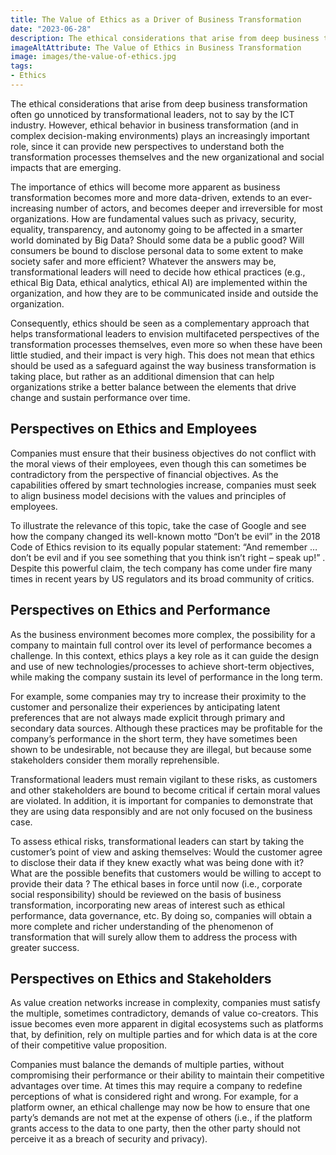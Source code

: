 ```yaml
---
title: The Value of Ethics as a Driver of Business Transformation
date: "2023-06-28"
description: The ethical considerations that arise from deep business transformation often go unnoticed by transformational leaders. However, ethical behavior in business transformation plays an increasingly important role, since it can provide new perspectives to understand both the transformation processes themselves and the new impacts that are emerging.
imageAltAttribute: The Value of Ethics in Business Transformation
image: images/the-value-of-ethics.jpg
tags:
- Ethics
---
```


The ethical considerations that arise from deep business transformation often go unnoticed by transformational leaders, not to say by the ICT industry. However, ethical behavior in business transformation (and in complex decision-making environments) plays an increasingly important role, since it can provide new perspectives to understand both the transformation processes themselves and the new organizational and social impacts that are emerging.

The importance of ethics will become more apparent as business transformation becomes more and more data-driven, extends to an ever-increasing number of actors, and becomes deeper and irreversible for most organizations. How are fundamental values such as privacy, security, equality, transparency, and autonomy going to be affected in a smarter world dominated by Big Data? Should some data be a public good? Will consumers be bound to disclose personal data to some extent to make society safer and more efficient? Whatever the answers may be, transformational leaders will need to decide how ethical practices (e.g., ethical Big Data, ethical analytics, ethical AI) are implemented within the organization, and how they are to be communicated inside and outside the organization.

Consequently, ethics should be seen as a complementary approach that helps transformational leaders to envision multifaceted perspectives of the transformation processes themselves, even more so when these have been little studied, and their impact is very high. This does not mean that ethics should be used as a safeguard against the way business transformation is taking place, but rather as an additional dimension that can help organizations strike a better balance between the elements that drive change and sustain performance over time.

## Perspectives on Ethics and Employees
Companies must ensure that their business objectives do not conflict with the moral views of their employees, even though this can sometimes be contradictory from the perspective of financial objectives. As the capabilities offered by smart technologies increase, companies must seek to align business model decisions with the values and principles of employees. 

To illustrate the relevance of this topic, take the case of Google and see how the company changed its well-known motto “Don’t be evil” in the 2018 Code of Ethics revision to its equally popular statement: “And remember … don’t be evil and if you see something that you think isn’t right – speak up!” . Despite this powerful claim, the tech company has come under fire many times in recent years by US regulators and its broad community of critics. 

## Perspectives on Ethics and Performance
As the business environment becomes more complex, the possibility for a company to maintain full control over its level of performance becomes a challenge. In this context, ethics plays a key role as it can guide the design and use of new technologies/processes to achieve short-term objectives, while making the company sustain its level of performance in the long term.

For example, some companies may try to increase their proximity to the customer and personalize their experiences by anticipating latent preferences that are not always made explicit through primary and secondary data sources. Although these practices may be profitable for the company’s performance in the short term, they have sometimes been shown to be undesirable, not because they are illegal, but because some stakeholders consider them morally reprehensible. 

Transformational leaders must remain vigilant to these risks, as customers and other stakeholders are bound to become critical if certain moral values are violated. In addition, it is important for companies to demonstrate that they are using data responsibly and are not only focused on the business case. 

To assess ethical risks, transformational leaders can start by taking the customer’s point of view and asking themselves: Would the customer agree to disclose their data if they knew exactly what was being done with it? What are the possible benefits that customers would be willing to accept to provide their data ? The ethical bases in force until now (i.e., corporate social responsibility) should be reviewed on the basis of business transformation, incorporating new areas of interest such as ethical performance, data governance, etc. By doing so, companies will obtain a more complete and richer understanding of the phenomenon of transformation that will surely allow them to address the process with greater success. 

## Perspectives on Ethics and Stakeholders
As value creation networks increase in complexity, companies must satisfy the multiple, sometimes contradictory, demands of value co-creators. This issue becomes even more apparent in digital ecosystems such as platforms that, by definition, rely on multiple parties and for which data is at the core of their competitive value proposition. 

Companies must balance the demands of multiple parties, without compromising their performance or their ability to maintain their competitive advantages over time. At times this may require a company to redefine perceptions of what is considered right and wrong. For example, for a platform owner, an ethical challenge may now be how to ensure that one party’s demands are not met at the expense of others (i.e., if the platform grants access to the data to one party, then the other party should not perceive it as a breach of security and privacy).
